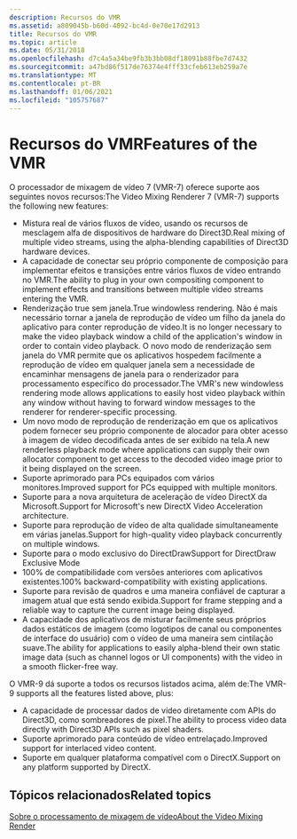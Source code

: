 ```yaml
---
description: Recursos do VMR
ms.assetid: a809045b-b60d-4092-bc4d-0e70e17d2913
title: Recursos do VMR
ms.topic: article
ms.date: 05/31/2018
ms.openlocfilehash: d7c4a5a34be9fb3b3bb08df18091b88fbe7d7432
ms.sourcegitcommit: a47bd86f517de76374e4fff33cfeb613eb259a7e
ms.translationtype: MT
ms.contentlocale: pt-BR
ms.lasthandoff: 01/06/2021
ms.locfileid: "105757687"
---
```

# <a name="features-of-the-vmr"></a><span data-ttu-id="97f83-103">Recursos do VMR</span><span class="sxs-lookup"><span data-stu-id="97f83-103">Features of the VMR</span></span>

<span data-ttu-id="97f83-104">O processador de mixagem de vídeo 7 (VMR-7) oferece suporte aos seguintes novos recursos:</span><span class="sxs-lookup"><span data-stu-id="97f83-104">The Video Mixing Renderer 7 (VMR-7) supports the following new features:</span></span>

-   <span data-ttu-id="97f83-105">Mistura real de vários fluxos de vídeo, usando os recursos de mesclagem alfa de dispositivos de hardware do Direct3D.</span><span class="sxs-lookup"><span data-stu-id="97f83-105">Real mixing of multiple video streams, using the alpha-blending capabilities of Direct3D hardware devices.</span></span>
-   <span data-ttu-id="97f83-106">A capacidade de conectar seu próprio componente de composição para implementar efeitos e transições entre vários fluxos de vídeo entrando no VMR.</span><span class="sxs-lookup"><span data-stu-id="97f83-106">The ability to plug in your own compositing component to implement effects and transitions between multiple video streams entering the VMR.</span></span>
-   <span data-ttu-id="97f83-107">Renderização true sem janela.</span><span class="sxs-lookup"><span data-stu-id="97f83-107">True windowless rendering.</span></span> <span data-ttu-id="97f83-108">Não é mais necessário tornar a janela de reprodução de vídeo um filho da janela do aplicativo para conter reprodução de vídeo.</span><span class="sxs-lookup"><span data-stu-id="97f83-108">It is no longer necessary to make the video playback window a child of the application's window in order to contain video playback.</span></span> <span data-ttu-id="97f83-109">O novo modo de renderização sem janela do VMR permite que os aplicativos hospedem facilmente a reprodução de vídeo em qualquer janela sem a necessidade de encaminhar mensagens de janela para o renderizador para processamento específico do processador.</span><span class="sxs-lookup"><span data-stu-id="97f83-109">The VMR's new windowless rendering mode allows applications to easily host video playback within any window without having to forward window messages to the renderer for renderer-specific processing.</span></span>
-   <span data-ttu-id="97f83-110">Um novo modo de reprodução de renderização em que os aplicativos podem fornecer seu próprio componente de alocador para obter acesso à imagem de vídeo decodificada antes de ser exibido na tela.</span><span class="sxs-lookup"><span data-stu-id="97f83-110">A new renderless playback mode where applications can supply their own allocator component to get access to the decoded video image prior to it being displayed on the screen.</span></span>
-   <span data-ttu-id="97f83-111">Suporte aprimorado para PCs equipados com vários monitores.</span><span class="sxs-lookup"><span data-stu-id="97f83-111">Improved support for PCs equipped with multiple monitors.</span></span>
-   <span data-ttu-id="97f83-112">Suporte para a nova arquitetura de aceleração de vídeo DirectX da Microsoft.</span><span class="sxs-lookup"><span data-stu-id="97f83-112">Support for Microsoft's new DirectX Video Acceleration architecture.</span></span>
-   <span data-ttu-id="97f83-113">Suporte para reprodução de vídeo de alta qualidade simultaneamente em várias janelas.</span><span class="sxs-lookup"><span data-stu-id="97f83-113">Support for high-quality video playback concurrently on multiple windows.</span></span>
-   <span data-ttu-id="97f83-114">Suporte para o modo exclusivo do DirectDraw</span><span class="sxs-lookup"><span data-stu-id="97f83-114">Support for DirectDraw Exclusive Mode</span></span>
-   <span data-ttu-id="97f83-115">100% de compatibilidade com versões anteriores com aplicativos existentes.</span><span class="sxs-lookup"><span data-stu-id="97f83-115">100% backward-compatibility with existing applications.</span></span>
-   <span data-ttu-id="97f83-116">Suporte para revisão de quadros e uma maneira confiável de capturar a imagem atual que está sendo exibida.</span><span class="sxs-lookup"><span data-stu-id="97f83-116">Support for frame stepping and a reliable way to capture the current image being displayed.</span></span>
-   <span data-ttu-id="97f83-117">A capacidade dos aplicativos de misturar facilmente seus próprios dados estáticos de imagem (como logotipos de canal ou componentes de interface do usuário) com o vídeo de uma maneira sem cintilação suave.</span><span class="sxs-lookup"><span data-stu-id="97f83-117">The ability for applications to easily alpha-blend their own static image data (such as channel logos or UI components) with the video in a smooth flicker-free way.</span></span>

<span data-ttu-id="97f83-118">O VMR-9 dá suporte a todos os recursos listados acima, além de:</span><span class="sxs-lookup"><span data-stu-id="97f83-118">The VMR-9 supports all the features listed above, plus:</span></span>

-   <span data-ttu-id="97f83-119">A capacidade de processar dados de vídeo diretamente com APIs do Direct3D, como sombreadores de pixel.</span><span class="sxs-lookup"><span data-stu-id="97f83-119">The ability to process video data directly with Direct3D APIs such as pixel shaders.</span></span>
-   <span data-ttu-id="97f83-120">Suporte aprimorado para conteúdo de vídeo entrelaçado.</span><span class="sxs-lookup"><span data-stu-id="97f83-120">Improved support for interlaced video content.</span></span>
-   <span data-ttu-id="97f83-121">Suporte em qualquer plataforma compatível com o DirectX.</span><span class="sxs-lookup"><span data-stu-id="97f83-121">Support on any platform supported by DirectX.</span></span>

## <a name="related-topics"></a><span data-ttu-id="97f83-122">Tópicos relacionados</span><span class="sxs-lookup"><span data-stu-id="97f83-122">Related topics</span></span>

<dl> <dt>

[<span data-ttu-id="97f83-123">Sobre o processamento de mixagem de vídeo</span><span class="sxs-lookup"><span data-stu-id="97f83-123">About the Video Mixing Render</span></span>](about-the-video-mixing-render.md)
</dt> </dl>

 

 




